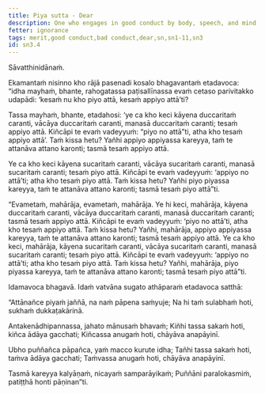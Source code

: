 ```yaml
---
title: Piya sutta - Dear
description: One who engages in good conduct by body, speech, and mind is dear to themselves.
fetter: ignorance
tags: merit,good conduct,bad conduct,dear,sn,sn1-11,sn3
id: sn3.4
---
```


Sāvatthinidānaṁ.

Ekamantaṁ nisinno kho rājā pasenadi kosalo bhagavantaṁ etadavoca: “idha mayhaṁ, bhante, rahogatassa paṭisallīnassa evaṁ cetaso parivitakko udapādi: ‘kesaṁ nu kho piyo attā, kesaṁ appiyo attā’ti?

Tassa mayhaṁ, bhante, etadahosi: ‘ye ca kho keci kāyena duccaritaṁ caranti, vācāya duccaritaṁ caranti, manasā duccaritaṁ caranti; tesaṁ appiyo attā. Kiñcāpi te evaṁ vadeyyuṁ: “piyo no attā”ti, atha kho tesaṁ appiyo attā’. Taṁ kissa hetu? Yañhi appiyo appiyassa kareyya, taṁ te attanāva attano karonti; tasmā tesaṁ appiyo attā.

Ye ca kho keci kāyena sucaritaṁ caranti, vācāya sucaritaṁ caranti, manasā sucaritaṁ caranti; tesaṁ piyo attā. Kiñcāpi te evaṁ vadeyyuṁ: ‘appiyo no attā’ti; atha kho tesaṁ piyo attā. Taṁ kissa hetu? Yañhi piyo piyassa kareyya, taṁ te attanāva attano karonti; tasmā tesaṁ piyo attā”ti.

“Evametaṁ, mahārāja, evametaṁ, mahārāja. Ye hi keci, mahārāja, kāyena duccaritaṁ caranti, vācāya duccaritaṁ caranti, manasā duccaritaṁ caranti; tasmā tesaṁ appiyo attā. Kiñcāpi te evaṁ vadeyyuṁ: ‘piyo no attā’ti, atha kho tesaṁ appiyo attā. Taṁ kissa hetu? Yañhi, mahārāja, appiyo appiyassa kareyya, taṁ te attanāva attano karonti; tasmā tesaṁ appiyo attā. Ye ca kho keci, mahārāja, kāyena sucaritaṁ caranti, vācāya sucaritaṁ caranti, manasā sucaritaṁ caranti; tesaṁ piyo attā. Kiñcāpi te evaṁ vadeyyuṁ: ‘appiyo no attā’ti; atha kho tesaṁ piyo attā. Taṁ kissa hetu? Yañhi, mahārāja, piyo piyassa kareyya, taṁ te attanāva attano karonti; tasmā tesaṁ piyo attā”ti.

Idamavoca bhagavā. Idaṁ vatvāna sugato athāparaṁ etadavoca satthā:

“Attānañce piyaṁ jaññā,
na naṁ pāpena saṁyuje;
Na hi taṁ sulabhaṁ hoti,
sukhaṁ dukkaṭakārinā.

Antakenādhipannassa,
jahato mānusaṁ bhavaṁ;
Kiñhi tassa sakaṁ hoti,
kiñca ādāya gacchati;
Kiñcassa anugaṁ hoti,
chāyāva anapāyinī.

Ubho puññañca pāpañca,
yaṁ macco kurute idha;
Tañhi tassa sakaṁ hoti,
taṁva ādāya gacchati;
Taṁvassa anugaṁ hoti,
chāyāva anapāyinī.

Tasmā kareyya kalyāṇaṁ,
nicayaṁ samparāyikaṁ;
Puññāni paralokasmiṁ,
patiṭṭhā honti pāṇinan”ti.
